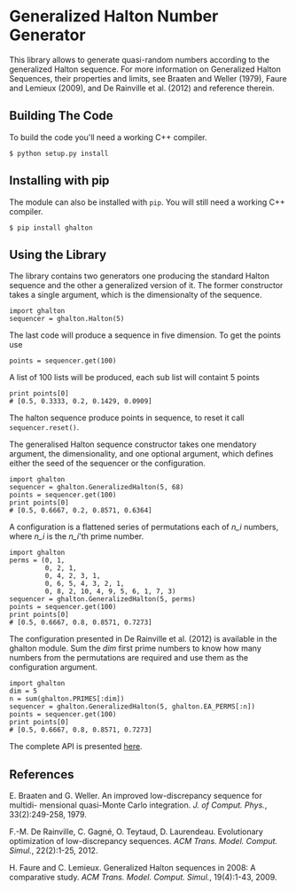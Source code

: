 Generalized Halton Number Generator
===================================

This library allows to generate quasi-random numbers according to the
generalized Halton sequence. For more information on Generalized Halton
Sequences, their properties and limits, see Braaten and Weller (1979), Faure
and Lemieux (2009), and De Rainville et al. (2012) and reference therein.


Building The Code
-----------------
To build the code you'll need a working C++ compiler. 

    $ python setup.py install

Installing with pip
-------------------
The module can also be installed with `pip`. You will still need a working
C++ compiler.

    $ pip install ghalton

Using the Library
-----------------
The library contains two generators one producing the standard Halton sequence
and the other a generalized version of it. The former constructor takes a
single argument, which is the dimensionalty of the sequence.

    import ghalton
    sequencer = ghalton.Halton(5)

The last code will produce a sequence in five dimension. To get the points use

    points = sequencer.get(100)

A list of 100 lists will be produced, each sub list will containt 5 points

    print points[0]
    # [0.5, 0.3333, 0.2, 0.1429, 0.0909]

The halton sequence produce points in sequence, to reset it call
`sequencer.reset()`.

The generalised Halton sequence constructor takes one mendatory argument, the
dimensionality, and one optional argument, which defines either the seed of
the sequencer or the configuration.

    import ghalton
    sequencer = ghalton.GeneralizedHalton(5, 68)
    points = sequencer.get(100)
    print points[0]
    # [0.5, 0.6667, 0.2, 0.8571, 0.6364]

A configuration is a flattened series of permutations each of *n_i* numbers,
where *n_i* is the *n_i*'th prime number.

    import ghalton
    perms = (0, 1,
             0, 2, 1,
             0, 4, 2, 3, 1,
             0, 6, 5, 4, 3, 2, 1,
             0, 8, 2, 10, 4, 9, 5, 6, 1, 7, 3)
    sequencer = ghalton.GeneralizedHalton(5, perms)
    points = sequencer.get(100)
    print points[0]
    # [0.5, 0.6667, 0.8, 0.8571, 0.7273]

The configuration presented in De Rainville et al. (2012) is available in the
ghalton module. Sum the *dim* first prime numbers to know how many numbers from the permutations are required
and use them as the configuration argument.

    import ghalton
    dim = 5
    n = sum(ghalton.PRIMES[:dim])
    sequencer = ghalton.GeneralizedHalton(5, ghalton.EA_PERMS[:n])
    points = sequencer.get(100)
    print points[0]
    # [0.5, 0.6667, 0.8, 0.8571, 0.7273]

The complete API is presented [here](http://vision.gel.ulaval.ca/~fmdrainville/doc/python/index.html).

References
----------
E. Braaten and G. Weller. An improved low-discrepancy sequence for multidi-
mensional quasi-Monte Carlo integration. *J. of Comput. Phys.*,
33(2):249-258, 1979.

F.-M. De Rainville, C. Gagné, O. Teytaud, D. Laurendeau. Evolutionary
optimization of low-discrepancy sequences. *ACM Trans. Model. Comput. Simul.*,
22(2):1-25, 2012.

H. Faure and C. Lemieux. Generalized Halton sequences in 2008: A comparative
study. *ACM Trans. Model. Comput. Simul.*, 19(4):1-43, 2009.